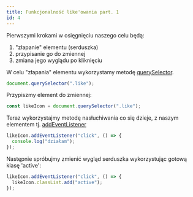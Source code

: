 ```yaml
---
title: Funkcjonalność like'owania part. 1
id: 4
---
```


Pierwszymi krokami w osięgnięciu naszego celu będą:

1. "złapanie" elementu (serduszka)
1. przypisanie go do zmiennej
1. zmiana jego wyglądu po kliknięciu

W celu "złapania" elementu wykorzystamy metodę <a href="/glossary/querySelector/" target="_blank">querySelector</a>.

```js
document.querySelector(".like");
```

Przypiszmy element do zmiennej:

```js
const likeIcon = document.querySelector(".like");
```

Teraz wykorzystajmy metodę nasłuchiwania co się dzieje, z naszym elementem tj. <a href="/glossary/addEventListener/" target="_blank">addEventListener</a>

```js
likeIcon.addEventListener("click", () => {
  console.log("działam");
});
```

Następnie spróbujmy zmienić wygląd serduszka wykorzystując gotową klasę 'active':

```js
likeIcon.addEventListener("click", () => {
  likeIcon.classList.add("active");
});
```
